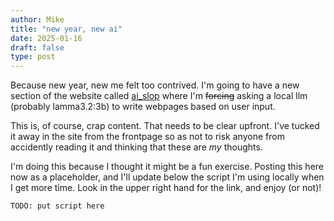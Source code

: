 ```yaml
---
author: Mike
title: "new year, new ai"
date: 2025-01-16
draft: false
type: post
---
```


Because new year, new me felt too contrived. I'm going to have a new section of the website called [ai_slop](https://blog.virtualbeck.com/ai_slop/) where I'm ~~forcing~~ asking a local llm (probably lamma3.2:3b) to write webpages based on user input. 

This is, of course, crap content. That needs to be clear upfront. I've tucked it away in the site from the frontpage so as not to risk anyone from accidently reading it and thinking that these are _my_ thoughts.

I'm doing this because I thought it might be a fun exercise. Posting this here now as a placeholder, and I'll update below the script I'm using locally when I get more time. Look in the upper right hand for the link, and enjoy (or not)!

```bash
TODO: put script here
```
